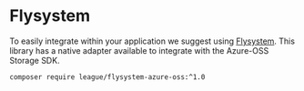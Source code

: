 # Flysystem

To easily integrate within your application we suggest using [Flysystem](https://flysystem.thephpleague.com/). This library has a native adapter available to integrate with the Azure-OSS Storage SDK.

```shell
composer require league/flysystem-azure-oss:^1.0
```

